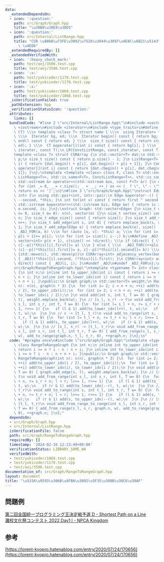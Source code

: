 ```yaml
---
data:
  _extendedDependsOn:
  - icon: ':question:'
    path: src/Graph/Graph.hpp
    title: "\u30B0\u30E9\u30D5"
  - icon: ':question:'
    path: src/Internal/ListRange.hpp
    title: "CSR \u8868\u73FE\u3092\u7528\u3044\u305F\u4E8C\u6B21\u5143\u914D\u5217\
      \ \u4ED6"
  _extendedRequiredBy: []
  _extendedVerifiedWith:
  - icon: ':heavy_check_mark:'
    path: test/aoj/3506.test.cpp
    title: test/aoj/3506.test.cpp
  - icon: ':x:'
    path: test/yukicoder/1170.test.cpp
    title: test/yukicoder/1170.test.cpp
  - icon: ':x:'
    path: test/yukicoder/1868.test.cpp
    title: test/yukicoder/1868.test.cpp
  _isVerificationFailed: true
  _pathExtension: hpp
  _verificationStatusIcon: ':question:'
  attributes:
    links: []
  bundledCode: "#line 2 \"src/Internal/ListRange.hpp\"\n#include <vector>\n#include\
    \ <iostream>\n#include <iterator>\n#include <type_traits>\n#define _LR(name, IT,\
    \ CT) \\\n template <class T> struct name { \\\n  using Iterator= typename std::vector<T>::IT;\
    \ \\\n  Iterator bg, ed; \\\n  Iterator begin() const { return bg; } \\\n  Iterator\
    \ end() const { return ed; } \\\n  size_t size() const { return std::distance(bg,\
    \ ed); } \\\n  CT &operator[](int i) const { return bg[i]; } \\\n }\n_LR(ListRange,\
    \ iterator, const T);\n_LR(ConstListRange, const_iterator, const T);\n#undef _LR\n\
    template <class T> struct CSRArray {\n std::vector<T> dat;\n std::vector<int>\
    \ p;\n size_t size() const { return p.size() - 1; }\n ListRange<T> operator[](int\
    \ i) { return {dat.begin() + p[i], dat.begin() + p[i + 1]}; }\n ConstListRange<T>\
    \ operator[](int i) const { return {dat.cbegin() + p[i], dat.cbegin() + p[i +\
    \ 1]}; }\n};\ntemplate <template <class> class F, class T> std::enable_if_t<std::disjunction_v<std::is_same<F<T>,\
    \ ListRange<T>>, std::is_same<F<T>, ConstListRange<T>>, std::is_same<F<T>, CSRArray<T>>>,\
    \ std::ostream &> operator<<(std::ostream &os, const F<T> &r) {\n os << '[';\n\
    \ for (int _= 0, __= r.size(); _ < __; ++_) os << (_ ? \", \" : \"\") << r[_];\n\
    \ return os << ']';\n}\n#line 3 \"src/Graph/Graph.hpp\"\nstruct Edge: std::pair<int,\
    \ int> {\n using std::pair<int, int>::pair;\n Edge &operator--() { return --first,\
    \ --second, *this; }\n int to(int v) const { return first ^ second ^ v; }\n friend\
    \ std::istream &operator>>(std::istream &is, Edge &e) { return is >> e.first >>\
    \ e.second, is; }\n};\nstruct Graph: std::vector<Edge> {\n size_t n;\n Graph(size_t\
    \ n= 0, size_t m= 0): n(n), vector(m) {}\n size_t vertex_size() const { return\
    \ n; }\n size_t edge_size() const { return size(); }\n size_t add_vertex() { return\
    \ n++; }\n size_t add_edge(int s, int d) { return emplace_back(s, d), size() -\
    \ 1; }\n size_t add_edge(Edge e) { return emplace_back(e), size() - 1; }\n#define\
    \ _ADJ_FOR(a, b) \\\n for (auto [u, v]: *this) a; \\\n for (int i= 0; i < n; ++i)\
    \ p[i + 1]+= p[i]; \\\n for (int i= size(); i--;) b;\n#define _ADJ(a, b) \\\n\
    \ vector<int> p(n + 1), c(size() << !direct); \\\n if (direct) { \\\n  _ADJ_FOR(++p[u],\
    \ c[--p[(*this)[i].first]]= a) \\\n } else { \\\n  _ADJ_FOR((++p[u], ++p[v]),\
    \ (c[--p[(*this)[i].first]]= a, c[--p[(*this)[i].second]]= b)) \\\n } \\\n return\
    \ {std::move(c), std::move(p)}\n CSRArray<int> adjacency_vertex(bool direct) const\
    \ { _ADJ((*this)[i].second, (*this)[i].first); }\n CSRArray<int> adjacency_edge(bool\
    \ direct) const { _ADJ(i, i); }\n#undef _ADJ\n#undef _ADJ_FOR\n};\n#line 3 \"\
    src/Graph/RangeToRangeGraph.hpp\"\ntemplate <typename T= int> class RangeToRangeGraph\
    \ {\n int n;\n inline int to_upper_idx(int i) const { return i >= n ? i - n :\
    \ n + i; }\n inline int to_lower_idx(int i) const { return i >= n ? i - n : n\
    \ + n + i; }\npublic:\n Graph graph;\n std::vector<T> weight;\n RangeToRangeGraph(int\
    \ n): n(n), graph(n * 3) {\n  for (int i= 2; i < n + n; ++i) add(to_upper_idx(i\
    \ / 2), to_upper_idx(i));\n  for (int i= 2; i < n + n; ++i) add(to_lower_idx(i),\
    \ to_lower_idx(i / 2));\n }\n void add(int s, int t, T w= 0) { graph.add_edge(s,\
    \ t), weight.emplace_back(w); }\n // [s_l, s_r) -> t\n void add_from_range(int\
    \ s_l, int s_r, int t, T w= 0) {\n  for (int l= s_l + n, r= s_r + n; l < r; l>>=\
    \ 1, r>>= 1) {\n   if (l & 1) add(to_lower_idx(l++), t, w);\n   if (r & 1) add(to_lower_idx(--r),\
    \ t, w);\n  }\n }\n // s -> [t_l, t_r)\n void add_to_range(int s, int t_l, int\
    \ t_r, T w= 0) {\n  for (int l= t_l + n, r= t_r + n; l < r; l>>= 1, r>>= 1) {\n\
    \   if (l & 1) add(s, to_upper_idx(l++), w);\n   if (r & 1) add(s, to_upper_idx(--r),\
    \ w);\n  }\n }\n // [s_l, s_r) -> [t_l, t_r)\n void add_from_range_to_range(int\
    \ s_l, int s_r, int t_l, int t_r, T w= 0) { add_from_range(s_l, s_r, graph.n,\
    \ w), add_to_range(graph.n, t_l, t_r, 0), ++graph.n; }\n};\n"
  code: "#pragma once\n#include \"src/Graph/Graph.hpp\"\ntemplate <typename T= int>\
    \ class RangeToRangeGraph {\n int n;\n inline int to_upper_idx(int i) const {\
    \ return i >= n ? i - n : n + i; }\n inline int to_lower_idx(int i) const { return\
    \ i >= n ? i - n : n + n + i; }\npublic:\n Graph graph;\n std::vector<T> weight;\n\
    \ RangeToRangeGraph(int n): n(n), graph(n * 3) {\n  for (int i= 2; i < n + n;\
    \ ++i) add(to_upper_idx(i / 2), to_upper_idx(i));\n  for (int i= 2; i < n + n;\
    \ ++i) add(to_lower_idx(i), to_lower_idx(i / 2));\n }\n void add(int s, int t,\
    \ T w= 0) { graph.add_edge(s, t), weight.emplace_back(w); }\n // [s_l, s_r) ->\
    \ t\n void add_from_range(int s_l, int s_r, int t, T w= 0) {\n  for (int l= s_l\
    \ + n, r= s_r + n; l < r; l>>= 1, r>>= 1) {\n   if (l & 1) add(to_lower_idx(l++),\
    \ t, w);\n   if (r & 1) add(to_lower_idx(--r), t, w);\n  }\n }\n // s -> [t_l,\
    \ t_r)\n void add_to_range(int s, int t_l, int t_r, T w= 0) {\n  for (int l= t_l\
    \ + n, r= t_r + n; l < r; l>>= 1, r>>= 1) {\n   if (l & 1) add(s, to_upper_idx(l++),\
    \ w);\n   if (r & 1) add(s, to_upper_idx(--r), w);\n  }\n }\n // [s_l, s_r) ->\
    \ [t_l, t_r)\n void add_from_range_to_range(int s_l, int s_r, int t_l, int t_r,\
    \ T w= 0) { add_from_range(s_l, s_r, graph.n, w), add_to_range(graph.n, t_l, t_r,\
    \ 0), ++graph.n; }\n};"
  dependsOn:
  - src/Graph/Graph.hpp
  - src/Internal/ListRange.hpp
  isVerificationFile: false
  path: src/Graph/RangeToRangeGraph.hpp
  requiredBy: []
  timestamp: '2024-02-16 12:23:49+09:00'
  verificationStatus: LIBRARY_SOME_WA
  verifiedWith:
  - test/yukicoder/1868.test.cpp
  - test/yukicoder/1170.test.cpp
  - test/aoj/3506.test.cpp
documentation_of: src/Graph/RangeToRangeGraph.hpp
layout: document
title: "\u533A\u9593\u306B\u8FBA\u3092\u5F35\u308B\u30C6\u30AF"
---
```

## 問題例
[第二回全国統一プログラミング王決定戦予選 D - Shortest Path on a Line](https://atcoder.jp/contests/nikkei2019-2-qual/tasks/nikkei2019_2_qual_d) \
[灘校文化祭コンテスト 2022 Day1 I - NPCA Kingdom](https://atcoder.jp/contests/nadafes2022_day1/tasks/nadafes2022_day1_i)
## 参考
[https://lorent-kyopro.hatenablog.com/entry/2020/07/24/170656](https://lorent-kyopro.hatenablog.com/entry/2020/07/24/170656)